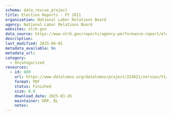 ```yaml
---
schema: data_rescue_project 
title: Election Reports - FY 2011
organization: National Labor Relations Board
agency: National Labor Relations Board
websites: nlrb.gov
data_source: https://www.nlrb.gov/reports/agency-performance-report/election-reports/election-reports-fy-2011
description: 
last_modified: 2025-04-01
metadata_available: No
metadata_url: 
category:
  - Uncategorized
resources:
  - id: 689
    url: https://www.datalumos.org/datalumos/project/224621/version/V1/view
    format: PDF
    status: Finished
    size: 0.0
    download_date: 2025-03-26
    maintainer: DRP, DL
    notes: 
---
```

